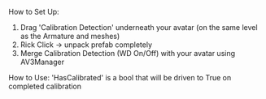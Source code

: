 How to Set Up:
1. Drag 'Calibration Detection' underneath your avatar (on the same level as the Armature and meshes)
2. Rick Click -> unpack prefab completely
3. Merge Calibration Detection (WD On/Off) with your avatar using AV3Manager

How to Use:
'HasCalibrated' is a bool that will be driven to True on completed calibration